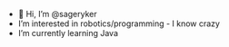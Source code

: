 - 👋 Hi, I’m @sageryker
-  I’m interested in robotics/programming - I know crazy
-  I’m currently learning Java
<!---
sageryker/sageryker is a ✨ special ✨ repository because its `README.md` (this file) appears on your GitHub profile.
You can click the Preview link to take a look at your changes.
--->
